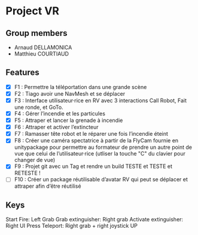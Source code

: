 # Project VR

## Group members

* Arnaud DELLAMONICA
* Matthieu COURTIAUD

## Features

- [X] F1 : Permettre la téléportation dans une grande scène
- [X] F2 : Tiago avoir une NavMesh et se déplacer
- [X] F3 : Interface utilisateur·rice en RV avec 3 interactions Call Robot, Fait une ronde, et GoTo.
- [X] F4 : Gérer l’incendie et les particules
- [X] F5 : Attraper et lancer la grenade à incendie
- [X] F6 : Attraper et activer l’extincteur
- [X] F7 : Ramasser tête robot et le réparer une fois l’incendie éteint
- [X] F8 : Créer une caméra spectatrice à partir de la FlyCam fournie en unitypackage pour permettre au formateur de prendre un autre point de vue que celui de l’utilisateur·rice (utliser la touche "C" du clavier pour changer de vue)
- [X] F9 : Projet git avec un Tag et rendre un build TESTE et TESTE et RETESTE !
- [ ] F10 : Créer un package réutilisable d’avatar RV qui peut se déplacer et attraper afin d’être réutilisé

## Keys

Start Fire: Left Grab
Grab extinguisher: Right grab
Activate extinguisher: Right UI Press
Teleport: Right grab + right joystick UP
